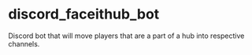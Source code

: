 # discord_faceithub_bot
Discord bot that will move players that are a part of a hub into respective channels.
